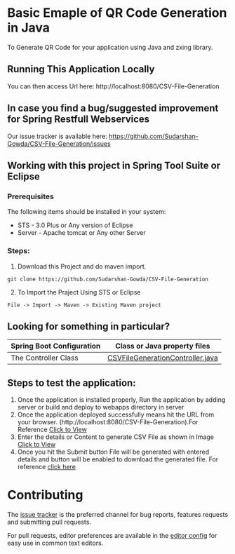 # Basic Emaple of QR Code Generation in Java
  To Generate QR Code for your application using Java and zxing library.

## Running This Application Locally

You can then access Url here: http://localhost:8080/CSV-File-Generation


## In case you find a bug/suggested improvement for Spring Restfull Webservices
Our issue tracker is available here: https://github.com/Sudarshan-Gowda/CSV-File-Generation/issues


## Working with this project in Spring Tool Suite or Eclipse

### Prerequisites
The following items should be installed in your system:
* STS - 3.0 Plus or Any version of Eclipse
* Server - Apache tomcat or Any other Server

### Steps:

1) Download this Project and do maven import.
```
git clone https://github.com/Sudarshan-Gowda/CSV-File-Generation
```
2) To Import the Praject Using STS or Eclipse
```
File -> Import -> Maven -> Existing Maven project
```


## Looking for something in particular?

|Spring Boot Configuration | Class or Java property files  |
|--------------------------|---|
|The Controller Class | [CSVFileGenerationController.java](https://github.com/Sudarshan-Gowda/CSV-File-Generation/blob/master/src/main/java/com/star/sud/csv/controller/CSVFileGenerationController.java) |


## Steps to test the application:

1) Once the application is installed properly, Run the application by adding server or build and deploy to webapps directory in server
2) Once the application deployed successfully means hit the URL from your browser. (http://localhost:8080/CSV-File-Generation).For Reference [Click to View](https://github.com/Sudarshan-Gowda/CSV-File-Generation/blob/master/docs/picture1.png)
3) Enter the details or Content to generate CSV File as shown in Image [Click to View](https://github.com/Sudarshan-Gowda/CSV-File-Generation/blob/master/docs/picture2.png)
4) Once you hit the Submit button File will be generated with entered details and button will be enabled to download the generated file. For reference [click here](https://github.com/Sudarshan-Gowda/CSV-File-Generation/blob/master/docs/picture3.png)
   
# Contributing

The [issue tracker](https://github.com/Sudarshan-Gowda/CSV-File-Generation/issues) is the preferred channel for bug reports, features requests and submitting pull requests.

For pull requests, editor preferences are available in the [editor config](.editorconfig) for easy use in common text editors. 

